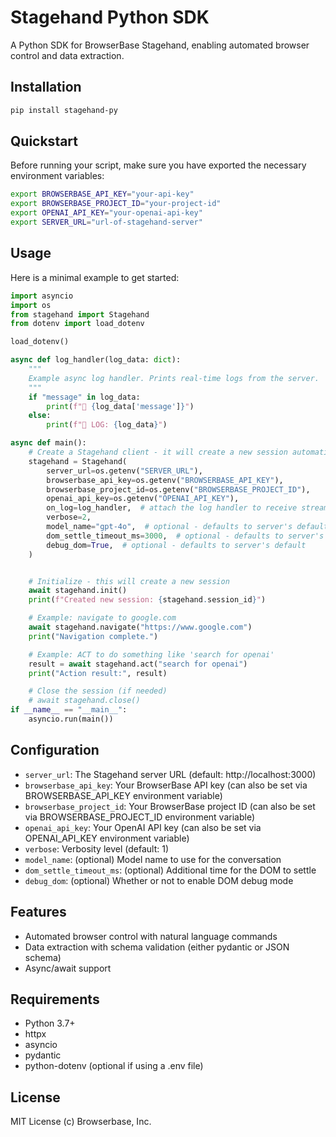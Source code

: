 # Stagehand Python SDK

A Python SDK for BrowserBase Stagehand, enabling automated browser control and data extraction.

## Installation

```bash
pip install stagehand-py
```

## Quickstart

Before running your script, make sure you have exported the necessary environment variables:

```bash
export BROWSERBASE_API_KEY="your-api-key"
export BROWSERBASE_PROJECT_ID="your-project-id"
export OPENAI_API_KEY="your-openai-api-key"
export SERVER_URL="url-of-stagehand-server" 
```

## Usage

Here is a minimal example to get started:

```python
import asyncio
import os
from stagehand import Stagehand
from dotenv import load_dotenv

load_dotenv()

async def log_handler(log_data: dict):
    """
    Example async log handler. Prints real-time logs from the server.
    """
    if "message" in log_data:
        print(f"🤖 {log_data['message']}")
    else:
        print(f"🤖 LOG: {log_data}")

async def main():
    # Create a Stagehand client - it will create a new session automatically
    stagehand = Stagehand(
        server_url=os.getenv("SERVER_URL"),
        browserbase_api_key=os.getenv("BROWSERBASE_API_KEY"),
        browserbase_project_id=os.getenv("BROWSERBASE_PROJECT_ID"),
        openai_api_key=os.getenv("OPENAI_API_KEY"),
        on_log=log_handler,  # attach the log handler to receive streaming logs
        verbose=2,
        model_name="gpt-4o",  # optional - defaults to server's default
        dom_settle_timeout_ms=3000,  # optional - defaults to server's default
        debug_dom=True,  # optional - defaults to server's default
    )


    # Initialize - this will create a new session
    await stagehand.init()
    print(f"Created new session: {stagehand.session_id}")

    # Example: navigate to google.com
    await stagehand.navigate("https://www.google.com")
    print("Navigation complete.")

    # Example: ACT to do something like 'search for openai'
    result = await stagehand.act("search for openai")
    print("Action result:", result)

    # Close the session (if needed)
    # await stagehand.close()
if __name__ == "__main__":
    asyncio.run(main())
```

## Configuration

- `server_url`: The Stagehand server URL (default: http://localhost:3000)
- `browserbase_api_key`: Your BrowserBase API key (can also be set via BROWSERBASE_API_KEY environment variable)
- `browserbase_project_id`: Your BrowserBase project ID (can also be set via BROWSERBASE_PROJECT_ID environment variable)
- `openai_api_key`: Your OpenAI API key (can also be set via OPENAI_API_KEY environment variable)
- `verbose`: Verbosity level (default: 1)
- `model_name`: (optional) Model name to use for the conversation
- `dom_settle_timeout_ms`: (optional) Additional time for the DOM to settle
- `debug_dom`: (optional) Whether or not to enable DOM debug mode

## Features

- Automated browser control with natural language commands
- Data extraction with schema validation (either pydantic or JSON schema)
- Async/await support

## Requirements

- Python 3.7+
- httpx
- asyncio
- pydantic
- python-dotenv (optional if using a .env file)

## License

MIT License (c) Browserbase, Inc.